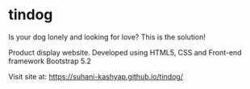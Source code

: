 # tindog
Is your dog lonely and looking for love? This is the solution!


Product display website. Developed using HTML5, CSS and Front-end framework Bootstrap 5.2


Visit site at: https://suhani-kashyap.github.io/tindog/
